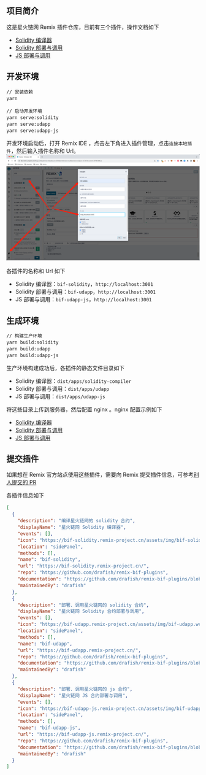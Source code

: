 ## 项目简介

这是星火链网 Remix 插件仓库，目前有三个插件，操作文档如下

- [Solidity 编译器](apps/solidity-compiler/README.md)
- [Solidity 部署与调用](apps/udapp/README.md)
- [JS 部署与调用](apps/udapp-js/README.md)

## 开发环境

```bash
// 安装依赖
yarn

// 启动开发环境
yarn serve:solidity
yarn serve:udapp
yarn serve:udapp-js
```

开发环境启动后，打开 Remix IDE ，点击左下角进入插件管理，点击`连接本地插件`，然后输入插件名称和 Url。
![Alt text](imgs/connect-local-plugin.png)

各插件的名称和 Url 如下

- Solidity 编译器：`bif-solidity`，`http://localhost:3001`
- Solidity 部署与调用：`bif-udapp`，`http://localhost:3001`
- JS 部署与调用：`bif-udapp-js`，`http://localhost:3001`

## 生成环境

```bash
// 构建生产环境
yarn build:solidity
yarn build:udapp
yarn build:udapp-js
```

生产环境构建成功后，各插件的静态文件目录如下

- Solidity 编译器：`dist/apps/solidity-compiler`
- Solidity 部署与调用：`dist/apps/udapp`
- JS 部署与调用：`dist/apps/udapp-js`

将这些目录上传到服务器，然后配置 nginx 。nginx 配置示例如下

- [Solidity 编译器](apps/solidity-compiler/nginx.conf)
- [Solidity 部署与调用](apps/udapp/nginx.conf)
- [JS 部署与调用](apps/udapp-js/nginx.conf)

## 提交插件

如果想在 Remix 官方站点使用这些插件，需要向 Remix 提交插件信息，可参考[别人提交的 PR](https://github.com/ethereum/remix-plugins-directory/pulls)

各插件信息如下

```json
[
  {
    "description": "编译星火链网的 solidity 合约",
    "displayName": "星火链网 Solidity 编译器",
    "events": [],
    "icon": "https://bif-solidity.remix-project.cn/assets/img/bif-solidity.webp",
    "location": "sidePanel",
    "methods": [],
    "name": "bif-solidity",
    "url": "https://bif-solidity.remix-project.cn/",
    "repo": "https://github.com/drafish/remix-bif-plugins",
    "documentation": "https://github.com/drafish/remix-bif-plugins/blob/main/apps/solidity-compiler/README.md",
    "maintainedBy": "drafish"
  },
  {
    "description": "部署、调用星火链网的 solidity 合约",
    "displayName": "星火链网 Solidity 合约部署与调用",
    "events": [],
    "icon": "https://bif-udapp.remix-project.cn/assets/img/bif-udapp.webp",
    "location": "sidePanel",
    "methods": [],
    "name": "bif-udapp",
    "url": "https://bif-udapp.remix-project.cn/",
    "repo": "https://github.com/drafish/remix-bif-plugins",
    "documentation": "https://github.com/drafish/remix-bif-plugins/blob/main/apps/udapp/README.md",
    "maintainedBy": "drafish"
  },
  {
    "description": "部署、调用星火链网的 js 合约",
    "displayName": "星火链网 JS 合约部署与调用",
    "events": [],
    "icon": "https://bif-udapp-js.remix-project.cn/assets/img/bif-udapp-js.webp",
    "location": "sidePanel",
    "methods": [],
    "name": "bif-udapp-js",
    "url": "https://bif-udapp-js.remix-project.cn/",
    "repo": "https://github.com/drafish/remix-bif-plugins",
    "documentation": "https://github.com/drafish/remix-bif-plugins/blob/main/apps/udapp-js/README.md",
    "maintainedBy": "drafish"
  }
]
```
